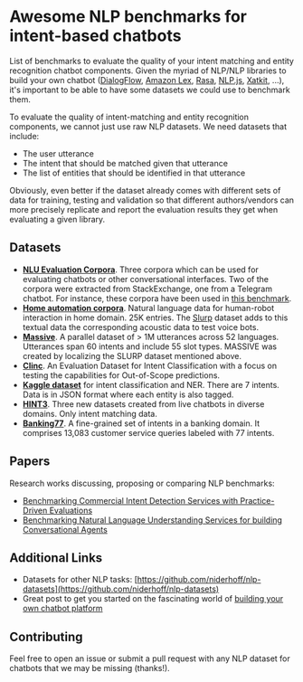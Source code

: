 # Awesome NLP benchmarks for intent-based chatbots

List of benchmarks to evaluate the quality of your intent matching and entity recognition chatbot components. Given the myriad of NLP/NLP libraries to build your own chatbot ([DialogFlow](https://cloud.google.com/dialogflow), [Amazon Lex](https://aws.amazon.com/lex/), [Rasa](https://github.com/RasaHQ/), [NLP.js](https://github.com/axa-group/nlp.js/), [Xatkit](https://github.com/xatkit-bot-platform), ...), it's important to be able to have some datasets we could use to benchmark them. 

To evaluate the quality of intent-matching and entity recognition components, we cannot just use raw NLP datasets. We need datasets that include:
- The user utterance
- The intent that should be matched given that utterance 
- The list of entities that should be identified in that utterance 

Obviously, even better if the dataset already comes with different sets of data for training, testing and validation so that different authors/vendors can more precisely replicate and report the evaluation results they get when evaluating a given library.

## Datasets 

- [**NLU Evaluation Corpora**](https://github.com/sebischair/NLU-Evaluation-Corpora). Three corpora which can be used for evaluating chatbots or other conversational interfaces. Two of the corpora were extracted from StackExchange, one from a Telegram chatbot. For instance, these corpora have been used in [this benchmark](https://github.com/axa-group/nlp.js/blob/master/docs/v3/benchmarking.md).
- [**Home automation corpora**](https://github.com/xliuhw/NLU-Evaluation-Data). Natural language data for human-robot interaction in home domain. 25K entries. The [Slurp](https://github.com/pswietojanski/slurp) dataset adds to this textual data the corresponding acoustic data to test voice bots.
- [**Massive**](https://github.com/alexa/massive). A parallel dataset of > 1M utterances across 52 languages. Utterances span 60 intents and include 55 slot types. MASSIVE was created by localizing the SLURP dataset mentioned above. 
- [**Clinc**](https://github.com/clinc/oos-eval). An Evaluation Dataset for Intent Classification with a focus on testing the capabilities for Out-of-Scope predictions.
- [**Kaggle dataset**](https://www.kaggle.com/datasets/joydeb28/nlp-benchmarking-data-for-intent-and-entity) for intent classification and NER. There are 7 intents. Data is in JSON format where each entity is also tagged.
- [**HINT3**](https://github.com/hellohaptik/HINT3). Three new datasets created from live chatbots in diverse domains. Only intent matching data.
- [**Banking77**](https://huggingface.co/datasets/banking77). A fine-grained set of intents in a banking domain. It comprises 13,083 customer service queries labeled with 77 intents.


## Papers

Research works discussing, proposing or comparing NLP benchmarks:

- [Benchmarking Commercial Intent Detection Services with Practice-Driven Evaluations](https://aclanthology.org/2021.naacl-industry.38.pdf)
- [Benchmarking Natural Language Understanding Services for building Conversational Agents](https://arxiv.org/abs/1903.05566)


## Additional Links

- Datasets for other NLP tasks: [https://github.com/niderhoff/nlp-datasets](https://github.com/niderhoff/nlp-datasets)
- Great post to get you started on the fascinating world of [building your own chatbot platform](https://jseijas.medium.com/how-to-build-your-own-nlp-for-chatbots-9b4c08eb03a9)


## Contributing
Feel free to open an issue or submit a pull request with any NLP dataset for chatbots that we may be missing (thanks!).
